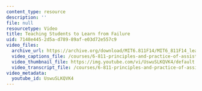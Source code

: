 ```yaml
---
content_type: resource
description: ''
file: null
resourcetype: Video
title: Teaching Students to Learn from Failure
uid: 7148e445-2d5a-d789-89af-e03d72e557c9
video_files:
  archive_url: https://archive.org/download/MIT6.811F14/MIT6_811F14_learning_from_failure_300k.mp4
  video_captions_file: /courses/6-811-principles-and-practice-of-assistive-technology-fall-2014/f2d436c83928560a8c06d39ce333ab71_UswuSLKQVK4.vtt
  video_thumbnail_file: https://img.youtube.com/vi/UswuSLKQVK4/default.jpg
  video_transcript_file: /courses/6-811-principles-and-practice-of-assistive-technology-fall-2014/a9e1d600ba1d7d4617e1f55d11db584c_UswuSLKQVK4.pdf
video_metadata:
  youtube_id: UswuSLKQVK4
---
```

